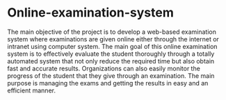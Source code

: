# Online-examination-system
The main objective of the project is to develop a web-based examination system where examinations are given online either through the internet or intranet using computer system. The main goal of this online examination system is to effectively evaluate the student thoroughly through a totally automated system that not only reduce the required time but also obtain fast and accurate results. Organizations can also easily monitor the progress of the student that they give through an examination. The main purpose is managing the exams and getting the results in easy and an efficient manner.
